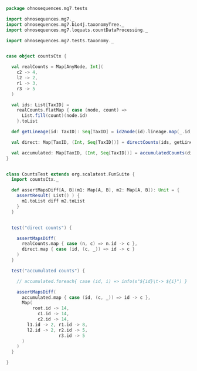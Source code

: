 
```scala
package ohnosequences.mg7.tests

import ohnosequences.mg7._
import ohnosequences.mg7.bio4j.taxonomyTree._
import ohnosequences.mg7.loquats.countDataProcessing._

import ohnosequences.mg7.tests.taxonomy._


case object countsCtx {

  val realCounts = Map[AnyNode, Int](
    c2 -> 4,
    l2 -> 2,
    r1 -> 3,
    r3 -> 5
  )

  val ids: List[TaxID] =
    realCounts.flatMap { case (node, count) =>
      List.fill(count)(node.id)
    }.toList

  def getLineage(id: TaxID): Seq[TaxID] = id2node(id).lineage.map(_.id)

  val direct: Map[TaxID, (Int, Seq[TaxID])] = directCounts(ids, getLineage)

  val accumulated: Map[TaxID, (Int, Seq[TaxID])] = accumulatedCounts(direct, getLineage)
}


class CountsTest extends org.scalatest.FunSuite {
  import countsCtx._

  def assertMapsDiff[A, B](m1: Map[A, B], m2: Map[A, B]): Unit = {
    assertResult( List() ) {
      m1.toList diff m2.toList
    }
  }


  test("direct counts") {

    assertMapsDiff(
      realCounts.map { case (n, c) => n.id -> c },
      direct.map { case (id, (c, _)) => id -> c }
    )
  }

  test("accumulated counts") {

    // accumulated.foreach{ case (id, i) => info(s"${id}\t-> ${i}") }

    assertMapsDiff(
      accumulated.map { case (id, (c, _)) => id -> c },
      Map(
          root.id -> 14,
            c1.id -> 14,
            c2.id -> 14,
        l1.id -> 2, r1.id -> 8,
        l2.id -> 2, r2.id -> 5,
                    r3.id -> 5
      )
    )
  }

}

```




[main/scala/mg7/bio4j/bundle.scala]: ../../../main/scala/mg7/bio4j/bundle.scala.md
[main/scala/mg7/bio4j/taxonomyTree.scala]: ../../../main/scala/mg7/bio4j/taxonomyTree.scala.md
[main/scala/mg7/bio4j/titanTaxonomyTree.scala]: ../../../main/scala/mg7/bio4j/titanTaxonomyTree.scala.md
[main/scala/mg7/csv.scala]: ../../../main/scala/mg7/csv.scala.md
[main/scala/mg7/data.scala]: ../../../main/scala/mg7/data.scala.md
[main/scala/mg7/dataflow.scala]: ../../../main/scala/mg7/dataflow.scala.md
[main/scala/mg7/dataflows/full.scala]: ../../../main/scala/mg7/dataflows/full.scala.md
[main/scala/mg7/dataflows/noFlash.scala]: ../../../main/scala/mg7/dataflows/noFlash.scala.md
[main/scala/mg7/loquats/1.flash.scala]: ../../../main/scala/mg7/loquats/1.flash.scala.md
[main/scala/mg7/loquats/2.split.scala]: ../../../main/scala/mg7/loquats/2.split.scala.md
[main/scala/mg7/loquats/3.blast.scala]: ../../../main/scala/mg7/loquats/3.blast.scala.md
[main/scala/mg7/loquats/4.assign.scala]: ../../../main/scala/mg7/loquats/4.assign.scala.md
[main/scala/mg7/loquats/5.merge.scala]: ../../../main/scala/mg7/loquats/5.merge.scala.md
[main/scala/mg7/loquats/6.count.scala]: ../../../main/scala/mg7/loquats/6.count.scala.md
[main/scala/mg7/loquats/7.stats.scala]: ../../../main/scala/mg7/loquats/7.stats.scala.md
[main/scala/mg7/loquats/8.summary.scala]: ../../../main/scala/mg7/loquats/8.summary.scala.md
[main/scala/mg7/package.scala]: ../../../main/scala/mg7/package.scala.md
[main/scala/mg7/parameters.scala]: ../../../main/scala/mg7/parameters.scala.md
[test/scala/mg7/counts.scala]: counts.scala.md
[test/scala/mg7/lca.scala]: lca.scala.md
[test/scala/mg7/pipeline.scala]: pipeline.scala.md
[test/scala/mg7/taxonomy.scala]: taxonomy.scala.md